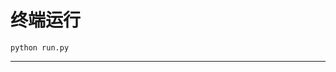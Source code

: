 # 终端运行

```shell
python run.py
```
********************************************************************************************************************************************************************************************************************************************************************************************************************************************************************************************************************************************************************************************************************************************************************************************************************************************************************************************************************************************************************************************************************************************************************************************************************************************************